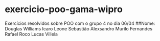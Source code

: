 # exercicio-poo-gama-wipro
 Exercícios resolvidos sobre POO com o grupo 4 no dia 06/04
##Nome: Douglas Williams
       Icaro Leone
       Sebastião Alexsandro
       Murilo Fernandes
       Rafael Roco
       Lucas Villela
       
       
       
